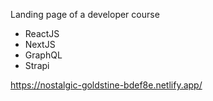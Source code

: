 Landing page of a developer course

- ReactJS
- NextJS
- GraphQL
- Strapi

https://nostalgic-goldstine-bdef8e.netlify.app/
